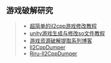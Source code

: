 ## 游戏破解研究  
>* [超简单的il2cpp游戏修改教程](https://www.perfare.net/659.html)  
>* [unity游戏生成与修改so文件教程](https://www.52pojie.cn/thread-618515-1-1.html)  
>* [游戏资源破解提取系列博客](https://blog.csdn.net/BlueEffie/category_6195048.html)  
>* [Il2CppDumper](https://github.com/Perfare/Il2CppDumper)  
>* [Riru-Il2CppDumper](https://github.com/Perfare/Riru-Il2CppDumper)  
